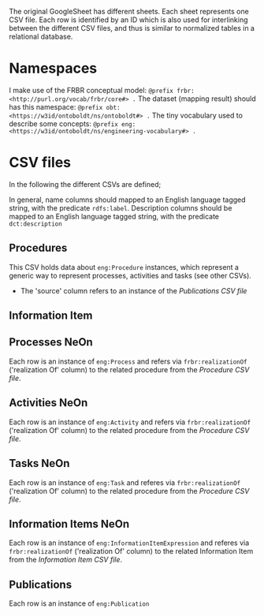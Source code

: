 
The original GoogleSheet has different sheets.
Each sheet represents one CSV file.
Each row is identified by an ID which is also used for interlinking between
the different CSV files, and thus is similar to normalized tables in
a relational database.

# Namespaces
    
I make use of the FRBR conceptual model: `@prefix frbr: <http://purl.org/vocab/frbr/core#> .`
The dataset (mapping result) should has this namespace: `@prefix obt: <https://w3id/ontoboldt/ns/ontoboldt#> .`
The tiny vocabulary used to describe some concepts: `@prefix eng: <https://w3id/ontoboldt/ns/engineering-vocabulary#> .`


# CSV files
In the following the different CSVs are defined;

In general, name columns should mapped to an English language tagged string, with the predicate `rdfs:label`.
Description columns should be mapped to an English language tagged string, with the predicate `dct:description`
## Procedures

This CSV holds data about `eng:Procedure` instances, which represent a
generic way to represent processes, activities and tasks (see other CSVs).

* The 'source' column refers to an instance of the *Publications CSV file*

## Information Item

## Processes NeOn

Each row is an instance of `eng:Process` and refers via `frbr:realizationOf`
('realization Of' column) to the related procedure from the *Procedure CSV file*.

## Activities NeOn

Each row is an instance of `eng:Activity` and refers via `frbr:realizationOf`
('realization Of' column) to the related procedure from the *Procedure CSV file*.

## Tasks NeOn

Each row is an instance of `eng:Task` and referes via `frbr:realizationOf`
('realization Of' column) to the related procedure from the *Procedure CSV file*.

## Information Items NeOn

Each row is an instance of `eng:InformationItemExpression` and referes via `frbr:realizationOf`
('realization Of' column) to the related Information Item from the *Information Item CSV file*.

## Publications

Each row is an instance of `eng:Publication`



